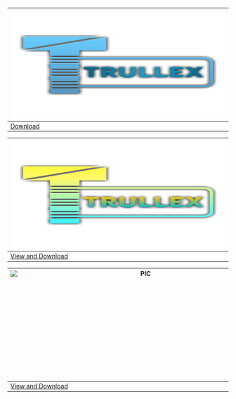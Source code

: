 |<img align="right" alt="PIC" src="https://github.com/0AIB/Trullex-Design/blob/main/images/Trullex1.png?raw=true" width="600" height="250" />
|---
|[Download](https://github.com/0AIB/Trullex-Design/raw/main/images/Trullex1.png)

|<img align="right" alt="PIC" src="https://github.com/0AIB/Trullex-Design/blob/main/images/Trullex2.png?raw=true" width="600" height="250" />
|---
|[View and Download](https://github.com/0AIB/Trullex-Design/raw/main/images/Trullex2.png)

|<img align="right" alt="PIC" src="https://github.com/0AIB/Trullex-Design/blob/main/images/Trullex3.png?raw=true" width="600" height="250" />
|---
|[View and Download](https://github.com/0AIB/Trullex-Design/raw/main/images/Trullex3.jpg)

